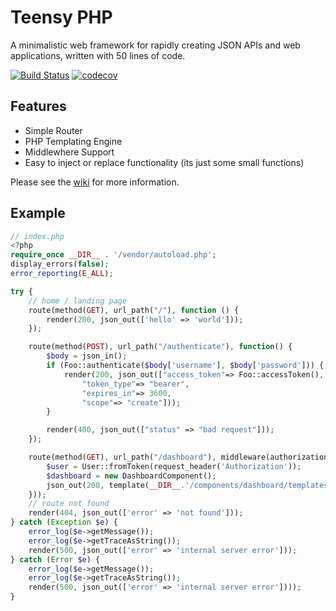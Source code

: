 # Teensy PHP

A minimalistic web framework for rapidly creating JSON APIs and web applications, written with 50 lines of code.

[![Build Status](https://travis-ci.org/daniel-samson/teensyphp.svg?branch=master)](https://travis-ci.org/daniel-samson/teensyphp)
[![codecov](https://codecov.io/gh/daniel-samson/teensyphp/branch/master/graph/badge.svg)](https://codecov.io/gh/daniel-samson/teensyphp)


## Features
- Simple Router
- PHP Templating Engine
- Middlewhere Support
- Easy to inject or replace functionality (its just some small functions)

Please see the [wiki](https://github.com/daniel-samson/teensyphp/wiki) for more information.


## Example
```php
// index.php
<?php
require_once __DIR__ . '/vendor/autoload.php';
display_errors(false);
error_reporting(E_ALL);

try {
    // home / landing page
    route(method(GET), url_path("/"), function () {
        render(200, json_out(['hello' => 'world']));
    });

    route(method(POST), url_path("/authenticate"), function() {
        $body = json_in();
        if (Foo::authenticate($body['username'], $body['password'])) {
            render(200, json_out(["access_token"=> Foo::accessToken(),
                "token_type"=> "bearer",
                "expires_in"=> 3600,
                "scope"=> "create"]));
        }

        render(400, json_out(["status" => "bad request"]));
    });

    route(method(GET), url_path("/dashboard"), middleware(authorization, function() {
        $user = User::fromToken(request_header('Authorization'));
        $dashboard = new DashboardComponent();
        json_out(200, template(__DIR__.'/components/dashboard/templates/json_dashboards.php',  $dashboard->forUser($user)));
    }));
    // route not found
    render(404, json_out(['error' => 'not found']));
} catch (Exception $e) {
    error_log($e->getMessage());
    error_log($e->getTraceAsString());
    render(500, json_out(['error' => 'internal server error']));
} catch (Error $e) {
    error_log($e->getMessage());
    error_log($e->getTraceAsString());
    render(500, json_out(['error' => 'internal server error'])));
}
 
```

